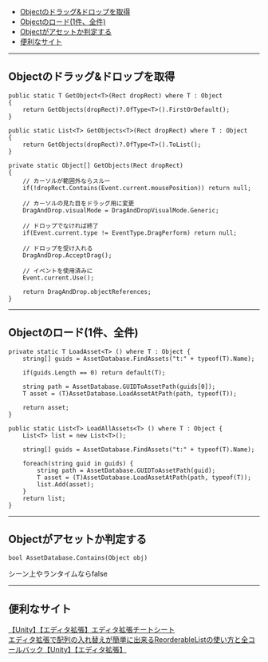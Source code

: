 - [Objectのドラッグ&ドロップを取得](#objectのドラッグドロップを取得)
- [Objectのロード(1件、全件)](#objectのロード1件全件)
- [Objectがアセットか判定する](#objectがアセットか判定する)  
- [便利なサイト](#便利なサイト)

***

## Objectのドラッグ&ドロップを取得
```
public static T GetObject<T>(Rect dropRect) where T : Object
{
    return GetObjects(dropRect)?.OfType<T>().FirstOrDefault();
}

public static List<T> GetObjects<T>(Rect dropRect) where T : Object
{
    return GetObjects(dropRect)?.OfType<T>().ToList();
}

private static Object[] GetObjects(Rect dropRect)
{
    // カーソルが範囲外ならスルー
    if(!dropRect.Contains(Event.current.mousePosition)) return null;

    // カーソルの見た目をドラッグ用に変更
    DragAndDrop.visualMode = DragAndDropVisualMode.Generic;

    // ドロップでなければ終了
    if(Event.current.type != EventType.DragPerform) return null;

    // ドロップを受け入れる
    DragAndDrop.AcceptDrag();

    // イベントを使用済みに
    Event.current.Use();

    return DragAndDrop.objectReferences;
}
```

***

## Objectのロード(1件、全件)
```
private static T LoadAsset<T> () where T : Object {
    string[] guids = AssetDatabase.FindAssets("t:" + typeof(T).Name);

    if(guids.Length == 0) return default(T);

    string path = AssetDatabase.GUIDToAssetPath(guids[0]);
    T asset = (T)AssetDatabase.LoadAssetAtPath(path, typeof(T));

    return asset;
}

public static List<T> LoadAllAssets<T> () where T : Object {
    List<T> list = new List<T>(); 
    
    string[] guids = AssetDatabase.FindAssets("t:" + typeof(T).Name);

    foreach(string guid in guids) {
        string path = AssetDatabase.GUIDToAssetPath(guid);
        T asset = (T)AssetDatabase.LoadAssetAtPath(path, typeof(T));
        list.Add(asset);
    }
    return list;
}
```

***

## Objectがアセットか判定する
```
bool AssetDatabase.Contains(Object obj)
```
シーン上やランタイムならfalse

***

## 便利なサイト  
[【Unity】【エディタ拡張】エディタ拡張チートシート](https://light11.hatenadiary.com/entry/2018/07/08/134405)  
[エディタ拡張で配列の入れ替えが簡単に出来るReorderableListの使い方と全コールバック【Unity】【エディタ拡張】](https://kan-kikuchi.hatenablog.com/entry/ReorderableList)  
